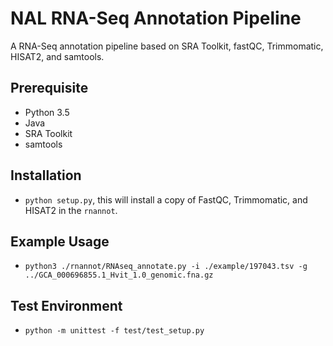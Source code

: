 # NAL RNA-Seq Annotation Pipeline

A RNA-Seq annotation pipeline based on SRA Toolkit, fastQC, Trimmomatic, HISAT2, and samtools.

## Prerequisite

- Python 3.5
- Java
- SRA Toolkit
- samtools

## Installation

- `python setup.py`, this will install a copy of FastQC, Trimmomatic, and HISAT2 in the `rnannot`.

## Example Usage

- `python3 ./rnannot/RNAseq_annotate.py -i ./example/197043.tsv -g ../GCA_000696855.1_Hvit_1.0_genomic.fna.gz`

## Test Environment
- `python -m unittest -f test/test_setup.py`

